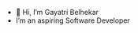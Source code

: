 - 👋 Hi, I’m Gayatri Belhekar
- I’m an aspiring Software Developer

<!---
gayatribelhekar/gayatribelhekar is a ✨ special ✨ repository because its `README.md` (this file) appears on your GitHub profile.
You can click the Preview link to take a look at your changes.
--->
